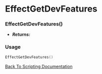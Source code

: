 # EffectGetDevFeatures

### EffectGetDevFeatures()
- ***Returns:*** 

### Usage

```Lua
EffectGetDevFeatures()
```


[Back To Scripting Documentation](../README.md)
